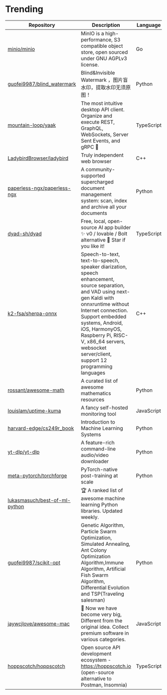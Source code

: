 # Trending
| Repository | Description | Language | Stars | Forks |
| --- | --- | --- | --- | --- |
| [minio/minio](https://github.com/poornas) | MinIO is a high-performance, S3 compatible object store, open sourced under GNU AGPLv3 license. | Go | 56,573 | 6,304 |
| [guofei9987/blind_watermark](https://github.com/ilikega) | Blind&Invisible Watermark ，图片盲水印，提取水印无须原图！ | Python | 8,793 | 935 |
| [mountain-loop/yaak](https://github.com/null-dev) | The most intuitive desktop API client. Organize and execute REST, GraphQL, WebSockets, Server Sent Events, and gRPC 🦬 | TypeScript | 13,240 | 458 |
| [LadybirdBrowser/ladybird](https://github.com/alimpfard) | Truly independent web browser | C++ | 50,438 | 2,207 |
| [paperless-ngx/paperless-ngx](https://github.com/jonaswinkler) | A community-supported supercharged document management system: scan, index and archive all your documents | Python | 33,158 | 2,066 |
| [dyad-sh/dyad](https://github.com/azizmejri1) | Free, local, open-source AI app builder ✨ v0 / lovable / Bolt alternative 🌟 Star if you like it! | TypeScript | 16,938 | 1,827 |
| [k2-fsa/sherpa-onnx](https://github.com/yujinqiu) | Speech-to-text, text-to-speech, speaker diarization, speech enhancement, source separation, and VAD using next-gen Kaldi with onnxruntime without Internet connection. Support embedded systems, Android, iOS, HarmonyOS, Raspberry Pi, RISC-V, x86_64 servers, websocket server/client, support 12 programming languages | C++ | 8,165 | 926 |
| [rossant/awesome-math](https://github.com/mdave16) | A curated list of awesome mathematics resources | Python | 11,095 | 1,113 |
| [louislam/uptime-kuma](https://github.com/Computroniks) | A fancy self-hosted monitoring tool | JavaScript | 76,952 | 6,804 |
| [harvard-edge/cs249r_book](https://github.com/Mjrovai) | Introduction to Machine Learning Systems | Python | 4,662 | 475 |
| [yt-dlp/yt-dlp](https://github.com/jaimeMF) | A feature-rich command-line audio/video downloader | Python | 131,906 | 10,598 |
| [meta-pytorch/torchforge](https://github.com/DNXie) | PyTorch-native post-training at scale | Python | 295 | 29 |
| [lukasmasuch/best-of-ml-python](https://github.com/ashvardanian) | 🏆 A ranked list of awesome machine learning Python libraries. Updated weekly. |  | 22,386 | 3,008 |
| [guofei9987/scikit-opt](https://github.com/zhangxiao123qqq) | Genetic Algorithm, Particle Swarm Optimization, Simulated Annealing, Ant Colony Optimization Algorithm,Immune Algorithm, Artificial Fish Swarm Algorithm, Differential Evolution and TSP(Traveling salesman) | Python | 6,035 | 1,046 |
| [jaywcjlove/awesome-mac](https://github.com/heldev) |  Now we have become very big, Different from the original idea. Collect premium software in various categories. | JavaScript | 91,070 | 6,901 |
| [hoppscotch/hoppscotch](https://github.com/nivedin) | Open source API development ecosystem - https://hoppscotch.io (open-source alternative to Postman, Insomnia) | TypeScript | 75,360 | 5,298 |
